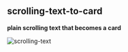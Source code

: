 ## scrolling-text-to-card

**plain scrolling text that becomes a card**

![scrolling-text](https://user-images.githubusercontent.com/67954224/143596928-9fe5ee41-07c2-4511-87d9-cbdef8d6c906.gif)

